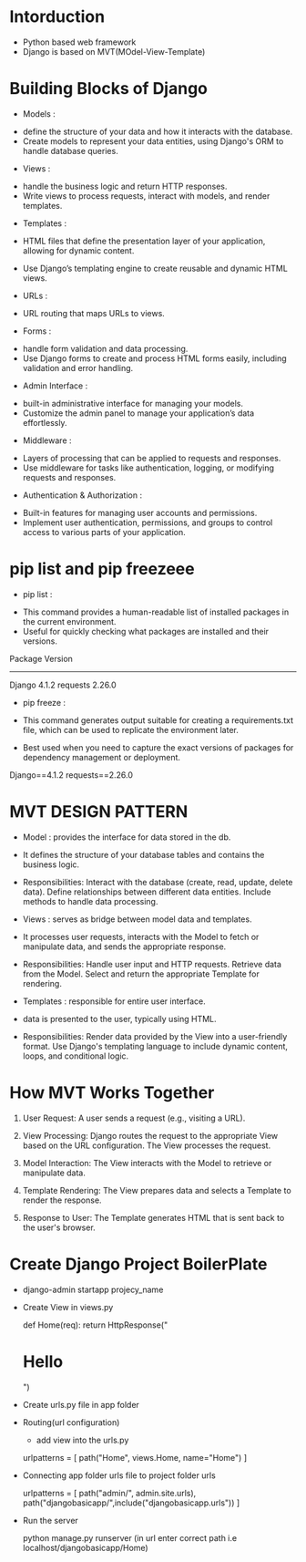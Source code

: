 # Intorduction

- Python based web framework
- Django is based on MVT(MOdel-View-Template)

# Building Blocks of Django

* Models :
- define the structure of your data and how it interacts with the database.
- Create models to represent your data entities, using Django's ORM to handle database queries.

* Views :
- handle the business logic and return HTTP responses.
- Write views to process requests, interact with models, and render templates.

* Templates :
- HTML files that define the presentation layer of your application, allowing for dynamic content.

- Use Django’s templating engine to create reusable and dynamic HTML views.

* URLs :
- URL routing that maps URLs to views.

* Forms :
- handle form validation and data processing.
- Use Django forms to create and process HTML forms easily, including validation and error handling.

* Admin Interface :
-  built-in administrative interface for managing your models.
- Customize the admin panel to manage your application’s data effortlessly.

* Middleware :
- Layers of processing that can be applied to requests and responses.
- Use middleware for tasks like authentication, logging, or modifying requests and responses.

* Authentication & Authorization :
- Built-in features for managing user accounts and permissions.
-  Implement user authentication, permissions, and groups to control access to various parts of your application.


# pip list and pip freezeee

* pip list : 

- This command provides a human-readable list of installed packages in the current environment.
- Useful for quickly checking what packages are installed and their versions.

Package        Version
-------------- -------
Django         4.1.2
requests       2.26.0

* pip freeze :

- This command generates output suitable for creating a requirements.txt file, which can be used to replicate the environment later.

- Best used when you need to capture the exact versions of packages for dependency management or deployment.

Django==4.1.2
requests==2.26.0


# MVT DESIGN PATTERN

* Model : provides the interface for data stored in the db.
- It defines the structure of your database tables and contains the business logic.

- Responsibilities:
Interact with the database (create, read, update, delete data).
Define relationships between different data entities.
Include methods to handle data processing.





* Views : serves as bridge between model data and templates.

- It processes user requests, interacts with the Model to fetch or manipulate data, and sends the appropriate response.

- Responsibilities:
Handle user input and HTTP requests.
Retrieve data from the Model.
Select and return the appropriate Template for rendering.



* Templates : responsible for entire user interface.

- data is presented to the user, typically using HTML.

- Responsibilities:
Render data provided by the View into a user-friendly format.
Use Django's templating language to include dynamic content, loops, and conditional logic.


# How MVT Works Together 

1. User Request: A user sends a request (e.g., visiting a URL).

2. View Processing: Django routes the request to the appropriate View based on the URL configuration. The View processes the request.

3. Model Interaction: The View interacts with the Model to retrieve or manipulate data.

4. Template Rendering: The View prepares data and selects a Template to render the response.

5. Response to User: The Template generates HTML that is sent back to the user's browser.


# Create Django Project BoilerPlate

* django-admin startapp projecy_name

* Create View in views.py

    def Home(req):
    return HttpResponse("<h1>Hello</h1>")

* Create urls.py file in app folder

* Routing(url configuration)

    - add view into the urls.py

    urlpatterns = [
        path("Home", views.Home, name="Home")
    ]

* Connecting app folder urls file to project folder urls

    urlpatterns = [
        path("admin/", admin.site.urls),
        path("djangobasicapp/",include("djangobasicapp.urls"))
    ]

* Run the server
 
    python manage.py runserver
    (in url enter correct path i.e localhost/djangobasicapp/Home)
